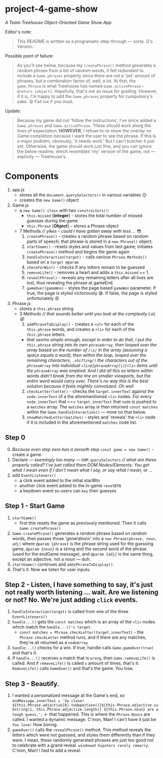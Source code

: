 # project-4-game-show
 *A Team Treehouse Object-Oriented Game Show App*

 Editor's note:
 > This README is written as a programatic step-through — sorta. Q's Version. 

 Possible point of failure: 
 > As you'll see below, because my `createPhrase()` method generates a random phrase from a list of random words, it felt redundant to include a `Game.phrases` property since there are not a 'set' amount of phrases, but a combination factor of, well, a lot. At that, the `game.Phrase` is what Treehouse has named `Game.activePhrase` – `@return {object}`. Hopefully, that's not an issue for grading. However, if it is, I'm happy to add the `Game.phrases` property for cumpulsory's sake. :stuck_out_tongue_closed_eyes: Fail me if you must. 

Update:
> Because my game did not 'follow the instructions', I've since added a `Game.phrases` and `Game.activePhrase`. These should work along the lines of expectation. **HOWEVER**,  I refuse to re-show the overlay on Game completion because I want the user to see the phrase. If this is a major problem, obviously, 'it needs work.' But I can't butcher it just yet. Otherwise, the game should work just fine, and you can ignore the below readme, which resembles 'my' version of the game, not — explicity — Treehouse's. 

# Components
1. app.js
    - stores all the `document.querySelectors()` in various variables :wink:
    - creates the `new Game()` object
2. Game.js 
     - a `new Game() class` with two `constructors()`: 
        - `this.missed` {**integer**} - stores the total number of missed guesses during the game
        - `this.Phrase` {**Object**} - stores a Phrase object 
    -  7 Methods *// yikes – could I have gotten away with less ...* :flushed:
        1. `createPhrase()` - creates a random phrase based on random parts of speech; that phrase is stored in a `new Phrase()` object. 
        2. `startGame()` - resets styles and values from last game; initiates `createPhrase()` method and begins the game again
        3. `handleInteraction(target)` - calls various `Phrase.Methods()` based on a `target @param` 
        4. `checkForWin()` - checks if any letters remain to be guessed
        5. `removeLife()` - removes a heart and adds a `this.missed` += 1. 
        6. `revealPhrase()` -  reveals any remaining letters after all lives are lost, thus revealing the phrase at gameEnd. 
        7. `gameOver(gameWon)` - styles the page based `gameWon` parameter. If true, the page is styled victoriously :smile:. If false, the page is styled unfortunately :rage: 
3. Phrase.js
    - stores a `this.phrase` string
    - 3 Methods *// that sounds better until you look at the complexity LoL :weary:* 
        1. `addPhraseToDisplay()` - creates a `<ul>` for each of the `this.phrase` words, and creates a `<li>` for each of the `this.phrase` letters. 
         - *that seems simple enough, except in order to do that, I put the `this.phrase` string into its own `phraseArray`, then looped over the array based on the number of `/\s/` in the array (assuming a space equals a word), then within the loop, looped over the remaining characters, `.shifting()` the characters out of the `phraseArray` into individual `<li>${phraseArray[i]}<li>` items until the `phraseArray` was emptied. And I did all this so letters within words didn't break from the line on smaller viewports, but the entire word would carry over. There's no way this is the best solution because it feels mightily convoluted. Oh well*
        2. `checkLetter(letter)` - checks the `target.innerText` against the `node.innerText` of a the aforementioned `<li>` nodes. For every `node.innerText` that === `target.innerText` that `node` is pushed to a `matches` array. The `matches` array is then returned `const matches` within the `Game.handleInteraction()` — more on that below. 
        3. `showMatchedLetter(matches)` - styles and 'reveals' the `<li>` node if it is included in the aforementioned `matches` node list. 

 ## Step 0
 0. *Because even step zero has a zeroeth step* `const game = new Game()` - create a game. 
 1. Declare — *seemingly too many* — `DOM.querySelectors` *// what are these properly called? I've just called them DOM Nodes/Elements. You get what I mean even if I don't mean what I say, or say what I mean, or ...*
 2. add `EventListeners()`
    - a click event added to the initial startBtn
    - another click event added to the in-game `resetBTN`
    - a keydown event so users can `key` their guesses

## Step 1 - Start Game
1. `startGame()` 
    - first this resets the game as previously mentioned. Then it calls `Game.createPhrase()`
2. `Game.createPhrase()` generates a random phrase based on random words, then passes those 'generations' into a `new Phrase(phrase, noun, adj)` where `@param {phrase}` is the phrase string used for the guessing game, `@param {noun}` is a string and the second word of the phrase (used for the endGame message), and `@param {adj}` is the same thing, except an adjective, not a noun — duh. 
3. `startGame()` continues and `addsPhraseToDisplay()`. 
4. That's it. Now we listen for user inputs. 

## Step 2 - Listen, I have something to say, it's just not really worth listening ... wait. Are we listening or not? No. We're just adding `click` events. 
1.  `handleInteraction(target)` is called from one of the three `EventListeners()`
2. `handle...()` gets the `const matches` which is an array of the `<li>` nodes which match the `handle...()'s target`.
    - `const matches = Phrase.checkLetter(target.innerText)` - the `Phrase.checkLetter` method runs, and if there are any matches, they're all returned as a `nodeArray`
3. `handle...()` checks for a win. If true, handle calls `Game.gameOver(true)` and that's it. 
4. If `handle...()` receives a match that is `wrong`, then `Game.removeLife()` is called. And if `removeLife()` is called `x` amount of times, that's it. `RemoveLife()` calls `GameOver()` and that's the game. You lose. 

## Step 3 - Beautify. 
1. I wanted a personalized message at the Game's end, so `endMessage.innerText = 'So close! ${this.Phrase.adjective[0].toUpperCase()}${this.Phrase.adjective.substring(1, this.Phrase.adjective.length)} ${this.Phrase.noun} are a tough guess.';` <- that happened. This is where the `Phrase.Nouns` are called. I wanted a dynamic message. C'mon, Man!  I can't have it just be `You lose!` How boring. 
2. `gameOver()` calls the `revealPhrase()` method. This method reveals the letters which were not guessed, and styles them differently than if they were. I mean, these randomly generated phrases are just too good not to celebrate with a grand reveal. `windowed hipsters rarely remarry`. C'mon, Man! I had to add a reveal. 
